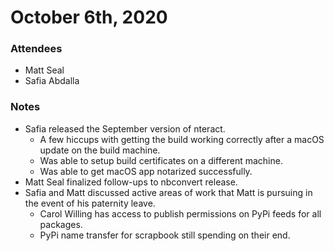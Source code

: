 # October 6th, 2020

### Attendees

* Matt Seal
* Safia Abdalla

### Notes

- Safia released the September version of nteract.
  - A few hiccups with getting the build working correctly after a macOS update on the build machine.
  - Was able to setup build certificates on a different machine.
  - Was able to get macOS app notarized successfully.
- Matt Seal finalized follow-ups to nbconvert release.
- Safia and Matt discussed active areas of work that Matt is pursuing in the event of his paternity leave.
  - Carol Willing has access to publish permissions on PyPi feeds for all packages.
  - PyPi name transfer for scrapbook still spending on their end.
